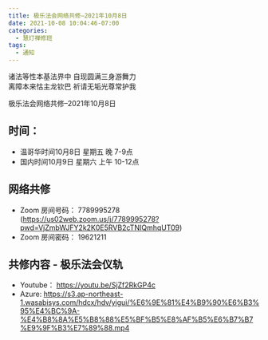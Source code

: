 ```yaml
---
title: 极乐法会网络共修–2021年10月8日
date: 2021-10-08 10:04:46-07:00
categories:
  - 慧灯禅修班
tags:
  - 通知
---
```

诸法等性本基法界中 自现圆满三身游舞力  
离障本来怙主龙钦巴 祈请无垢光尊常护我  

极乐法会网络共修–2021年10月8日

## 时间：

* 温哥华时间10月8日 星期五 晚 7-9点
* 国内时间10月9日 星期六 上午 10-12点

## 网络共修

* Zoom 房间号码： 7789995278 (<https://us02web.zoom.us/j/7789995278?pwd=VjZmbWJFY2k2K0E5RVB2cTNIQmhqUT09>)
* Zoom 房间密码： 19621211


## 共修内容 - 极乐法会仪轨

- Youtube： <https://youtu.be/SjZf2RkGP4c>
- Azure: <https://s3.ap-northeast-1.wasabisys.com/hdcx/hdv/yigui/%E6%9E%81%E4%B9%90%E6%B3%95%E4%BC%9A-%E4%B8%8A%E5%B8%88%E5%BF%B5%E8%AF%B5%E6%B7%B7%E9%9F%B3%E7%89%88.mp4>
